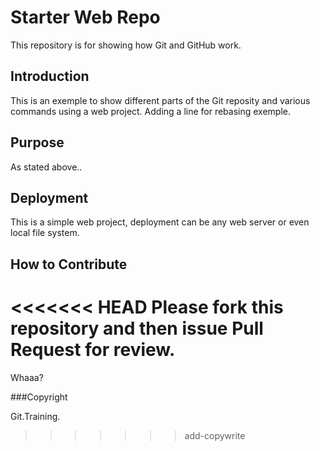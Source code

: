 # Starter Web Repo

This repository is for showing how Git and GitHub work.

## Introduction
This is an exemple to show different parts of the Git reposity and various commands using a web project. Adding a line for rebasing exemple. 

## Purpose
As stated above.. 

## Deployment
This is a simple web project, deployment can be any web server or even local file system.

## How to Contribute
<<<<<<< HEAD
Please fork this repository and then issue Pull Request for review.
=======
Whaaa?

###Copyright

Git.Training.
>>>>>>> add-copywrite
